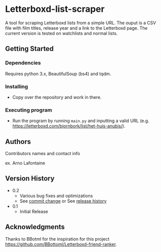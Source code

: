# Letterboxd-list-scraper

A tool for scraping Letterboxd lists from a simple URL. The ouput is a CSV file with film titles, release year and a link to the Letterboxd page. The current version is tested on watchlists and normal lists.

## Getting Started

### Dependencies

Requires python 3.x, BeautifulSoup (bs4) and tqdm.

### Installing

* Copy over the repository and work in there.

### Executing program

* Run the program by running `main.py` and inputting a valid URL (e.g. https://letterboxd.com/bjornbork/list/het-huis-anubis/).


## Authors

Contributors names and contact info

ex. Arno Lafontaine  

## Version History

* 0.2
    * Various bug fixes and optimizations
    * See [commit change]() or See [release history]()
* 0.1
    * Initial Release

## Acknowledgments

Thanks to BBotml for the inspiration for this project https://github.com/BBottoml/Letterboxd-friend-ranker.
